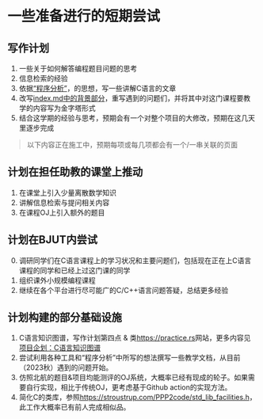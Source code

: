 # 一些准备进行的短期尝试

## 写作计划

1. 一些关于如何解答编程题目问题的思考
2. 信息检索的经验
3. 依据[“程序分析”](./index.md#21-程序分析)，的思想，写一些讲解C语言的文章
4. 改写[index.md中的背景部分](./index.md#1-背景)，重写遇到的问题们，并将其中对这门课程要教学的内容写为金字塔形式
5. 结合这学期的经验与思考，预期会有一个对整个项目的大修改，预期在这几天里逐步完成

> 以下内容正在施工中，预期每项或每几项都会有一个/一串关联的页面

## 计划在担任助教的课堂上推动

1. 在课堂上引入少量离散数学知识
2. 讲解信息检索与提问相关内容
3. 在课程OJ上引入额外的题目

## 计划在BJUT内尝试

0. 调研同学们在C语言课程上的学习状况和主要问题们，包括现在正在上C语言课程的同学和已经上过这门课的同学
1. 组织课外小规模编程课程
2. 继续在各个平台进行尽可能广的C/C++语言问题答疑，总结更多经验

## 计划构建的部分基础设施

1. C语言知识图谱，写作计划第四点 & 类<https://practice.rs>网站，更多内容见[项目企划：C语言知识图谱](./project-c-kg.md)
2. 尝试利用各种工具和“程序分析”中所写的想法撰写一些教学文档，从目前（2023秋）遇到的问题开始。
3. 仿照北航的题目&项目均能测评的OJ系统，大概率已经有现成的轮子。如果需要自行实现，相比于传统OJ，更考虑基于Github action的实现方法。
4. 简化C的类库，参照<https://stroustrup.com/PPP2code/std_lib_facilities.h>，此工作大概率已有前人完成相似品。
